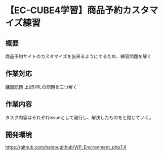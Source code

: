 # 【EC-CUBE4学習】商品予約カスタマイズ練習

## 概要
商品予約サイトのカスタマイズを出来るようにするため、練習問題を解く

## 作業対応
[練習問題](https://qiita.com/morry_48/items/7dea1145d2db8bb7f570)
上記URLの問題を三つ解く

## 作業内容
タスク内容はそれぞれissueとして発行し、解決したものをと閉じていく。

## 開発環境
https://github.com/hanjougithub/WP_Environment_php7.4